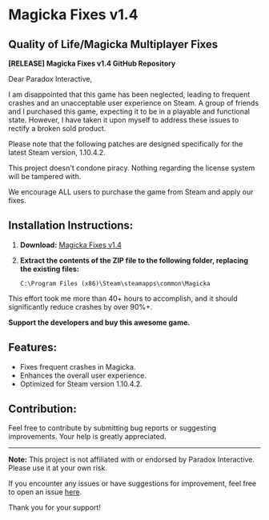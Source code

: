 # Magicka Fixes v1.4


## Quality of Life/Magicka Multiplayer Fixes

**[RELEASE] Magicka Fixes v1.4 GitHub Repository**

Dear Paradox Interactive,

I am disappointed that this game has been neglected, leading to frequent crashes and an unacceptable user experience on Steam. A group of friends and I purchased this game, expecting it to be in a playable and functional state. However, I have taken it upon myself to address these issues to rectify a broken sold product.

Please note that the following patches are designed specifically for the latest Steam version, 1.10.4.2.

This project doesn't condone piracy. Nothing regarding the license system will be tampered with.

We encourage ALL users to purchase the game from Steam and apply our fixes.

## Installation Instructions:

1. **Download:** [Magicka Fixes v1.4](https://github.com/pj1234678/MagickaFix/releases/tag/v1.4)

2. **Extract the contents of the ZIP file to the following folder, replacing the existing files:**
   ```
   C:\Program Files (x86)\Steam\steamapps\common\Magicka
   ```

This effort took me more than 40+ hours to accomplish, and it should significantly reduce crashes by over 90%+.

**Support the developers and buy this awesome game.**

## Features:

- Fixes frequent crashes in Magicka.
- Enhances the overall user experience.
- Optimized for Steam version 1.10.4.2.

## Contribution:

Feel free to contribute by submitting bug reports or suggesting improvements. Your help is greatly appreciated.

---

**Note:** This project is not affiliated with or endorsed by Paradox Interactive. Please use it at your own risk.

If you encounter any issues or have suggestions for improvement, feel free to open an issue [here](https://github.com/pj1234678/MagickaFix/issues).

Thank you for your support!

